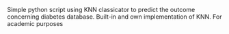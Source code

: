 Simple python script using KNN classicator to predict the outcome concerning diabetes database. Built-in and own implementation of KNN. For academic purposes
